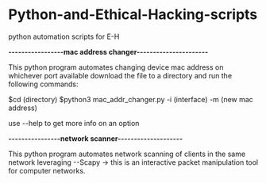 # Python-and-Ethical-Hacking-scripts
python automation scripts for E-H

**-----------------mac address changer----------------------**

This python program automates changing device mac address on whichever port available download the file to a directory and run the following commands:

$cd (directory)
$python3 mac_addr_changer.py -i (interface) -m (new mac address)

use --help to get more info on an option


**----------------network scanner--------------------**

This python program automates network scanning of clients in the same network leveraging --Scapy -> this is an interactive packet manipulation tool for computer networks.
